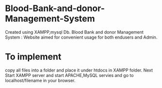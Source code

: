 # Blood-Bank-and-donor-Management-System
Created using XAMPP,mysql Db. Blood Bank and donor Management System : Website aimed for convenient usage for both endusers and Admin.
# To implement
copy all files into a folder and place it under htdocs in XAMPP folder.
Next Start XAMPP server and start APACHE,MySQL servies and go to localhost/filename in your browser.
